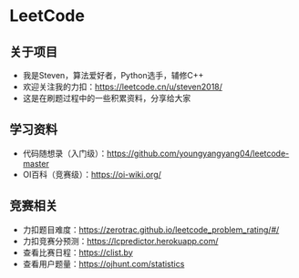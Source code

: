 # LeetCode
## 关于项目
- 我是Steven，算法爱好者，Python选手，辅修C++
- 欢迎关注我的力扣：https://leetcode.cn/u/steven2018/
- 这是在刷题过程中的一些积累资料，分享给大家

## 学习资料
- 代码随想录（入门级）：https://github.com/youngyangyang04/leetcode-master
- OI百科（竞赛级）：https://oi-wiki.org/

## 竞赛相关
- 力扣题目难度：https://zerotrac.github.io/leetcode_problem_rating/#/
- 力扣竞赛分预测：https://lcpredictor.herokuapp.com/
- 查看比赛日程：https://clist.by
- 查看用户题量：https://ojhunt.com/statistics